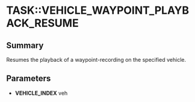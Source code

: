 # TASK::VEHICLE_WAYPOINT_PLAYBACK_RESUME

## Summary
Resumes the playback of a waypoint-recording on the specified vehicle.

## Parameters
* **VEHICLE_INDEX** veh
